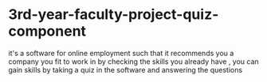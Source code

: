 # 3rd-year-faculty-project-quiz-component
it's a software for online employment such that it recommends you a company you fit to work in by checking the skills you already have , you can gain skills by taking a quiz in the software and answering the questions
